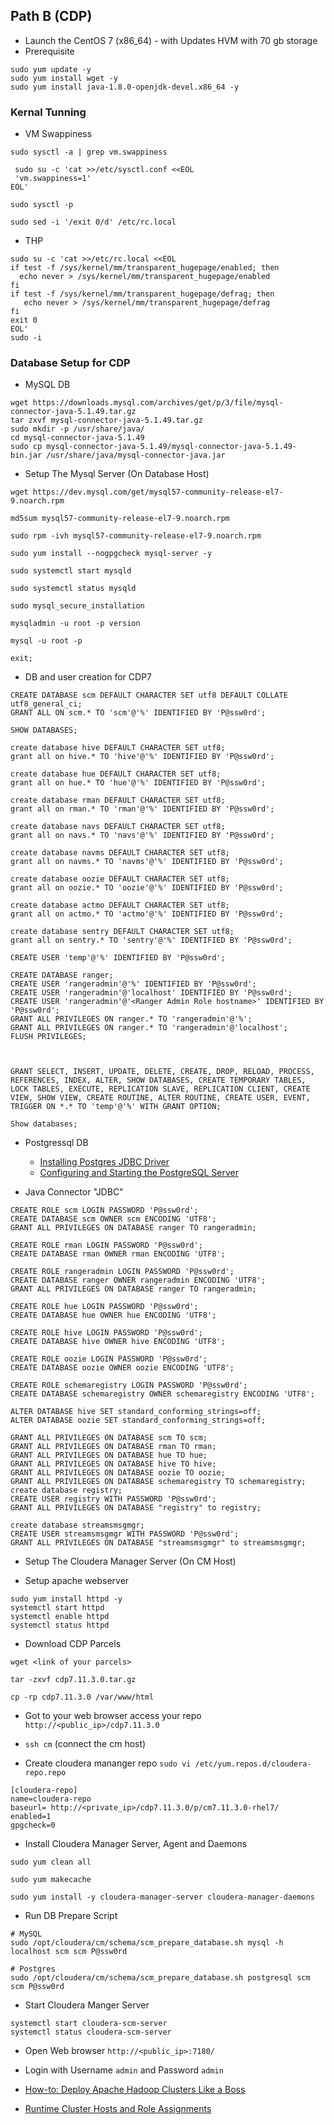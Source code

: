 Path B (CDP)
------------

* Launch the CentOS 7 (x86_64) - with Updates HVM with 70 gb storage
* Prerequisite

```
sudo yum update -y
sudo yum install wget -y
sudo yum install java-1.8.0-openjdk-devel.x86_64 -y 

```

### Kernal Tunning 

* VM Swappiness

```
sudo sysctl -a | grep vm.swappiness

 sudo su -c 'cat >>/etc/sysctl.conf <<EOL
 'vm.swappiness=1' 
EOL'

sudo sysctl -p

sudo sed -i '/exit 0/d' /etc/rc.local
```

* THP 

```
sudo su -c 'cat >>/etc/rc.local <<EOL
if test -f /sys/kernel/mm/transparent_hugepage/enabled; then
  echo never > /sys/kernel/mm/transparent_hugepage/enabled
fi
if test -f /sys/kernel/mm/transparent_hugepage/defrag; then
   echo never > /sys/kernel/mm/transparent_hugepage/defrag 
fi
exit 0
EOL'
sudo -i
```




### Database Setup for CDP

* MySQL DB 

```
wget https://downloads.mysql.com/archives/get/p/3/file/mysql-connector-java-5.1.49.tar.gz
tar zxvf mysql-connector-java-5.1.49.tar.gz
sudo mkdir -p /usr/share/java/
cd mysql-connector-java-5.1.49
sudo cp mysql-connector-java-5.1.49/mysql-connector-java-5.1.49-bin.jar /usr/share/java/mysql-connector-java.jar
```

* Setup The Mysql Server (On Database Host)

```
wget https://dev.mysql.com/get/mysql57-community-release-el7-9.noarch.rpm

md5sum mysql57-community-release-el7-9.noarch.rpm

sudo rpm -ivh mysql57-community-release-el7-9.noarch.rpm

sudo yum install --nogpgcheck mysql-server -y

sudo systemctl start mysqld

sudo systemctl status mysqld

sudo mysql_secure_installation

mysqladmin -u root -p version

mysql -u root -p

exit;

```

* DB and user creation for CDP7 

```
CREATE DATABASE scm DEFAULT CHARACTER SET utf8 DEFAULT COLLATE utf8_general_ci;
GRANT ALL ON scm.* TO 'scm'@'%' IDENTIFIED BY 'P@ssw0rd';

SHOW DATABASES;

create database hive DEFAULT CHARACTER SET utf8;
grant all on hive.* TO 'hive'@'%' IDENTIFIED BY 'P@ssw0rd';

create database hue DEFAULT CHARACTER SET utf8;
grant all on hue.* TO 'hue'@'%' IDENTIFIED BY 'P@ssw0rd';

create database rman DEFAULT CHARACTER SET utf8;
grant all on rman.* TO 'rman'@'%' IDENTIFIED BY 'P@ssw0rd';

create database navs DEFAULT CHARACTER SET utf8;
grant all on navs.* TO 'navs'@'%' IDENTIFIED BY 'P@ssw0rd';

create database navms DEFAULT CHARACTER SET utf8;
grant all on navms.* TO 'navms'@'%' IDENTIFIED BY 'P@ssw0rd';

create database oozie DEFAULT CHARACTER SET utf8;
grant all on oozie.* TO 'oozie'@'%' IDENTIFIED BY 'P@ssw0rd';

create database actmo DEFAULT CHARACTER SET utf8;
grant all on actmo.* TO 'actmo'@'%' IDENTIFIED BY 'P@ssw0rd';

create database sentry DEFAULT CHARACTER SET utf8;
grant all on sentry.* TO 'sentry'@'%' IDENTIFIED BY 'P@ssw0rd';

CREATE USER 'temp'@'%' IDENTIFIED BY 'P@ssw0rd';

CREATE DATABASE ranger;
CREATE USER 'rangeradmin'@'%' IDENTIFIED BY 'P@ssw0rd';
CREATE USER 'rangeradmin'@'localhost' IDENTIFIED BY 'P@ssw0rd';
CREATE USER 'rangeradmin'@'<Ranger Admin Role hostname>' IDENTIFIED BY 'P@ssw0rd';
GRANT ALL PRIVILEGES ON ranger.* TO 'rangeradmin'@'%';
GRANT ALL PRIVILEGES ON ranger.* TO 'rangeradmin'@'localhost';
FLUSH PRIVILEGES;



GRANT SELECT, INSERT, UPDATE, DELETE, CREATE, DROP, RELOAD, PROCESS, REFERENCES, INDEX, ALTER, SHOW DATABASES, CREATE TEMPORARY TABLES, LOCK TABLES, EXECUTE, REPLICATION SLAVE, REPLICATION CLIENT, CREATE VIEW, SHOW VIEW, CREATE ROUTINE, ALTER ROUTINE, CREATE USER, EVENT, TRIGGER ON *.* TO 'temp'@'%' WITH GRANT OPTION;

Show databases;

```


* Postgressql DB 

    * [Installing Postgres JDBC Driver](https://docs.cloudera.com/cdp-private-cloud-base/7.1.9/installation/topics/cm_postgres_jdbc_installation.html)
    * [Configuring and Starting the PostgreSQL Server](https://docs.cloudera.com/cdp-private-cloud-base/7.1.9/installation/topics/cdpdc-configuring-starting-postgresql-server.html)


* Java Connector "JDBC" 

```
CREATE ROLE scm LOGIN PASSWORD 'P@ssw0rd';
CREATE DATABASE scm OWNER scm ENCODING 'UTF8';
GRANT ALL PRIVILEGES ON DATABASE ranger TO rangeradmin;

CREATE ROLE rman LOGIN PASSWORD 'P@ssw0rd';
CREATE DATABASE rman OWNER rman ENCODING 'UTF8';

CREATE ROLE rangeradmin LOGIN PASSWORD 'P@ssw0rd';
CREATE DATABASE ranger OWNER rangeradmin ENCODING 'UTF8';
GRANT ALL PRIVILEGES ON DATABASE ranger TO rangeradmin;

CREATE ROLE hue LOGIN PASSWORD 'P@ssw0rd';
CREATE DATABASE hue OWNER hue ENCODING 'UTF8';

CREATE ROLE hive LOGIN PASSWORD 'P@ssw0rd';
CREATE DATABASE hive OWNER hive ENCODING 'UTF8';

CREATE ROLE oozie LOGIN PASSWORD 'P@ssw0rd';
CREATE DATABASE oozie OWNER oozie ENCODING 'UTF8';

CREATE ROLE schemaregistry LOGIN PASSWORD 'P@ssw0rd';
CREATE DATABASE schemaregistry OWNER schemaregistry ENCODING 'UTF8';

ALTER DATABASE hive SET standard_conforming_strings=off;
ALTER DATABASE oozie SET standard_conforming_strings=off;

GRANT ALL PRIVILEGES ON DATABASE scm TO scm;
GRANT ALL PRIVILEGES ON DATABASE rman TO rman;
GRANT ALL PRIVILEGES ON DATABASE hue TO hue;
GRANT ALL PRIVILEGES ON DATABASE hive TO hive;
GRANT ALL PRIVILEGES ON DATABASE oozie TO oozie;
GRANT ALL PRIVILEGES ON DATABASE schemaregistry TO schemaregistry;
create database registry;
CREATE USER registry WITH PASSWORD 'P@ssw0rd';
GRANT ALL PRIVILEGES ON DATABASE "registry" to registry;

create database streamsmsgmgr;
CREATE USER streamsmsgmgr WITH PASSWORD 'P@ssw0rd';
GRANT ALL PRIVILEGES ON DATABASE "streamsmsgmgr" to streamsmsgmgr;

```

* Setup The Cloudera Manager Server (On CM Host)

* Setup apache webserver 

```
sudo yum install httpd -y 
systemctl start httpd
systemctl enable httpd
systemctl status httpd
```

* Download CDP Parcels 

```
wget <link of your parcels>

tar -zxvf cdp7.11.3.0.tar.gz 

cp -rp cdp7.11.3.0 /var/www/html 

```

* Got to your web browser access your repo `http://<public_ip>/cdp7.11.3.0`

* `ssh cm` (connect the cm host) 

* Create cloudera mananger repo `sudo vi /etc/yum.repos.d/cloudera-repo.repo`

```
[cloudera-repo]
name=cloudera-repo
baseurl= http://<private_ip>/cdp7.11.3.0/p/cm7.11.3.0-rhel7/
enabled=1
gpgcheck=0

```

* Install Cloudera Manager Server, Agent and Daemons 

```
sudo yum clean all

sudo yum makecache

sudo yum install -y cloudera-manager-server cloudera-manager-daemons

```

* Run DB Prepare Script 

```
# MySQL 
sudo /opt/cloudera/cm/schema/scm_prepare_database.sh mysql -h localhost scm scm P@ssw0rd

# Postgres
sudo /opt/cloudera/cm/schema/scm_prepare_database.sh postgresql scm scm P@ssw0rd

```

* Start Cloudera Manger Server 

```
systemctl start cloudera-scm-server
systemctl status cloudera-scm-server
```

* Open Web browser `http://<public_ip>:7180/`

* Login with Username `admin` and Password `admin`


* [How-to: Deploy Apache Hadoop Clusters Like a Boss](https://blog.cloudera.com/how-to-deploy-apache-hadoop-clusters-like-a-boss/)
* [Runtime Cluster Hosts and Role Assignments](https://docs.cloudera.com/cdp-private-cloud-base/7.1.9/installation/topics/cdpdc-runtime-cluster-hosts-role-assignments.html?)